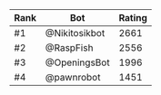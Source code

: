 Rank|Bot|Rating
---|---|---
#1|@Nikitosikbot|2661
#2|@RaspFish|2556
#3|@OpeningsBot|1996
#4|@pawnrobot|1451
